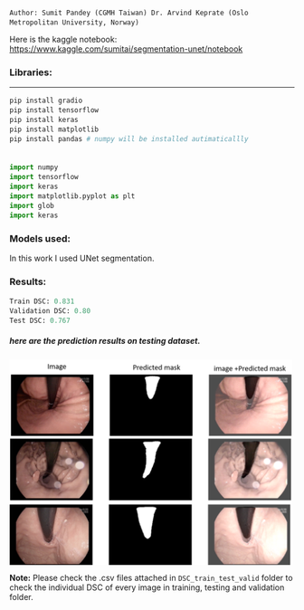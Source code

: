 

`Author: Sumit Pandey (CGMH Taiwan) Dr. Arvind Keprate (Oslo Metropolitan University, Norway)`

Here is the kaggle notebook: https://www.kaggle.com/sumitai/segmentation-unet/notebook
### Libraries:
-----------------------------------------------------------------
``` python 
pip install gradio
pip install tensorflow 
pip install keras 
pip install matplotlib 
pip install pandas # numpy will be installed autimaticallly 


import numpy 
import tensorflow 
import keras
import matplotlib.pyplot as plt
import glob 
import keras 

```

### Models used: 
In this work I used UNet segmentation. 

### Results:
``` python
Train DSC: 0.831
Validation DSC: 0.80
Test DSC: 0.767
```
##### here are the prediction results on testing dataset. 

<img align="center" src="result.png" width="500" />

**Note:** Please check the .csv files attached in `DSC_train_test_valid` folder to check the individual DSC of every image in training, testing and validation folder.  
